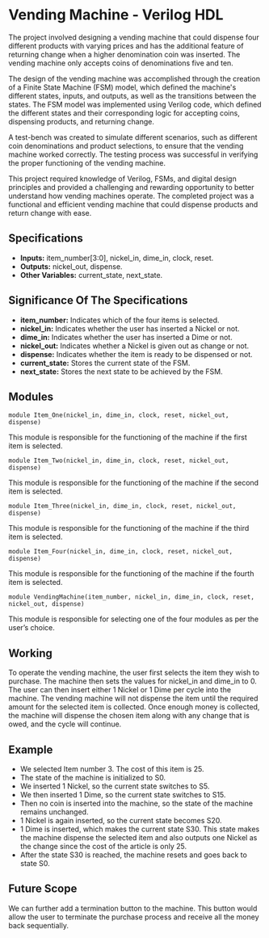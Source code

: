 
# Vending Machine - Verilog HDL

The project involved designing a vending machine that could dispense four different products with varying prices and has the additional feature of returning change when a higher denomination coin was inserted. The vending machine only accepts coins of denominations five and ten.

The design of the vending machine was accomplished through the creation of a Finite State Machine (FSM) model, which defined the machine's different states, inputs, and outputs, as well as the transitions between the states. The FSM model was implemented using Verilog code, which defined the different states and their corresponding logic for accepting coins, dispensing products, and returning change.

A test-bench was created to simulate different scenarios, such as different coin denominations and product selections, to ensure that the vending machine worked correctly. The testing process was successful in verifying the proper functioning of the vending machine.

This project required knowledge of Verilog, FSMs, and digital design principles and provided a challenging and rewarding opportunity to better understand how vending machines operate. The completed project was a functional and efficient vending machine that could dispense products and return change with ease.




## Specifications

- **Inputs:** item_number[3:0], nickel_in, dime_in, clock, reset.
- **Outputs:** nickel_out, dispense.
- **Other Variables:** current_state, next_state.
## Significance Of The Specifications

- **item_number:** Indicates which of the four items is selected.
- **nickel_in:** Indicates whether the user has inserted a Nickel or not.
- **dime_in:** Indicates whether the user has inserted a Dime or not.
- **nickel_out:** Indicates whether a Nickel is given out as change or not.
- **dispense:** Indicates whether the item is ready to be dispensed or not.
- **current_state:** Stores the current state of the FSM.
- **next_state:** Stores the next state to be achieved by the FSM.
## Modules

    module Item_One(nickel_in, dime_in, clock, reset, nickel_out, dispense)
This module is responsible for the functioning of the machine if the first item is selected.

    module Item_Two(nickel_in, dime_in, clock, reset, nickel_out, dispense)
This module is responsible for the functioning of the machine if the second item is selected. 

    module Item_Three(nickel_in, dime_in, clock, reset, nickel_out, dispense)
This module is responsible for the functioning of the machine if the third item is selected. 

    module Item_Four(nickel_in, dime_in, clock, reset, nickel_out, dispense)
This module is responsible for the functioning of the machine if the fourth item is selected. 

    module VendingMachine(item_number, nickel_in, dime_in, clock, reset, nickel_out, dispense)
This module is responsible for selecting one of the four modules as per the user’s choice.
## Working

To operate the vending machine, the user first selects the item they wish to purchase. The machine then sets the values for nickel_in and dime_in to 0. The user can then insert either 1 Nickel or 1 Dime per cycle into the machine. The vending machine will not dispense the item until the required amount for the selected item is collected. Once enough money is collected, the machine will dispense the chosen item along with any change that is owed, and the cycle will continue.
## Example

- We selected Item number 3. The cost of this item is 25.
- The state of the machine is initialized to S0.
- We inserted 1 Nickel, so the current state switches to S5.
- We then inserted 1 Dime, so the current state switches to S15.
- Then no coin is inserted into the machine, so the state of the machine remains unchanged.
- 1 Nickel is again inserted, so the current state becomes S20.
- 1 Dime is inserted, which makes the current state S30. This state makes the machine dispense the selected item and also outputs one Nickel as the change since the cost of the article is only 25.
- After the state S30 is reached, the machine resets and goes back to state S0.



## Future Scope

We can further add a termination button to the machine. This button would allow the user to terminate the purchase process and receive all the money back sequentially.
